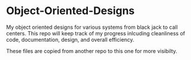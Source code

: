 # Object-Oriented-Designs
My object oriented designs for various systems from black jack to call centers.
This repo will keep track of my progress inlcuding cleanliness of code, documentation, design, and overall efficiency.

These files are copied from another repo to this one for more visibilty.
